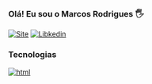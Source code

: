 ### Olá! Eu sou o Marcos Rodrigues 🖐️

[![Site](https://img.shields.io/badge/site_marcosrodrigues-000000?style=for-the-badge&logo=About.me&logoColor=white)](https://marcosrodrigues.net/)
[![Libkedin](https://img.shields.io/badge/LinkedIn-0077B5?style=for-the-badge&logo=linkedin&logoColor=white)](https://marcosrodrigues.net/)

### Tecnologias
[![html](https://img.shields.io/badge/HTML5-E34F26?style=for-the-badge&logo=html5&logoColor=white)]()

